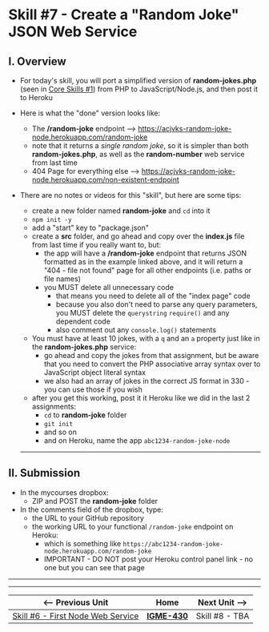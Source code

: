# Skill #7 - Create a "Random Joke" JSON Web Service

## I. Overview
- For today's skill, you will port a simplified version of **random-jokes.php** (seen in [Core Skills #1](./1-client-tools-and-http-protocol.md)) from PHP to JavaScript/Node.js, and then post it to Heroku
- Here is what the "done" version looks like:
  - The **/random-joke** endpoint --> https://acjvks-random-joke-node.herokuapp.com/random-joke
  - note that it returns a *single random joke*, so it is simpler than both **random-jokes.php**,  as well as the **random-number** web service from last time
  - 404 Page for everything else --> https://acjvks-random-joke-node.herokuapp.com/non-existent-endpoint
- There are no notes or videos for this "skill", but here are some tips:
  - create a new folder named **random-joke** and `cd` into it
  - `npm init -y`
  - add a "start" key to "package.json"
  - create a **src** folder, and go ahead and copy over the **index.js** file from last time if you really want to, but:
    - the app will have a **/random-joke** endpoint that returns JSON formatted as in the example linked above, and it will return a "404 - file not found" page for all other endpoints (i.e. paths or file names)
    - you MUST delete all unnecessary code
      - that means you need to delete all of the "index page" code
      - because you also don't need to parse any query parameters, you MUST delete the `querystring` `require()` and any dependent code
      - also comment out any `console.log()` statements
   - You must have at least 10 jokes, with a `q` and an `a` property just like in the **random-jokes.php** service:
     - go ahead and copy the jokes from that assignment, but be aware that you need to convert the PHP associative array syntax over to JavaScript object literal syntax
     - we also had an array of jokes in the correct JS format in 330 - you can use those if you wish
  - after you get this working, post it it Heroku like we did in the last 2 assignments:
    - `cd` to **random-joke** folder
    - `git init`
    - and so on
    - and on Heroku, name the app `abc1234-random-joke-node`
  
  <hr>
  
## II. Submission
     
- In the mycourses dropbox:
  - ZIP and POST the **random-joke** folder
- In the comments field of the dropbox, type:
  - the URL to your GitHub repository
  - the working URL to your functional `/random-joke` endpoint on Heroku:
    - which is something like `https://abc1234-random-joke-node.herokuapp.com/random-joke`
    - IMPORTANT - DO NOT post your Heroku control panel link - no one but you can see that page
    
<hr><hr>

| <-- Previous Unit | Home | Next Unit -->
| --- | --- | --- 
|   [Skill #6 - First Node Web Service](6-first-node-web-service.md) |  [**IGME-430**](../) | Skill #8 - TBA
